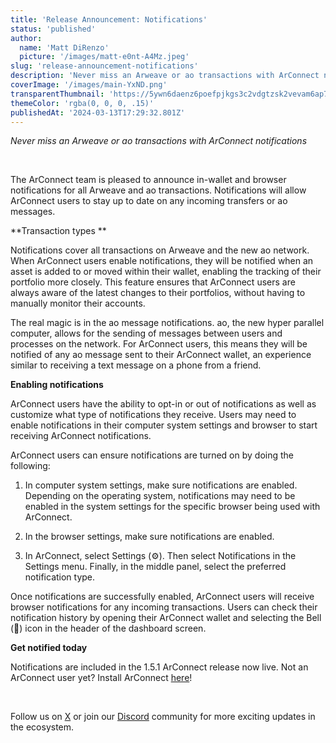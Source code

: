 ```yaml
---
title: 'Release Announcement: Notifications'
status: 'published'
author:
  name: 'Matt DiRenzo'
  picture: '/images/matt-e0nt-A4Mz.jpeg'
slug: 'release-announcement-notifications'
description: 'Never miss an Arweave or ao transactions with ArConnect notifications'
coverImage: '/images/main-YxND.png'
transparentThumbnail: 'https://5ywn6daenz6poefpjkgs3c2vdgtzsk2vevam6ap7mvc4443iwdfq.arweave.net/DylUl948pkZatGDUFFs1nZ4VWdUuwE5kXn3K07gJPzI'
themeColor: 'rgba(0, 0, 0, .15)'
publishedAt: '2024-03-13T17:29:32.801Z'
---
```


*Never miss an Arweave or ao transactions with ArConnect notifications*<br>

<br>

The ArConnect team is pleased to announce in-wallet and browser notifications for all Arweave and ao transactions. Notifications will allow ArConnect users to stay up to date on any incoming transfers or ao messages.



**Transaction types **

Notifications cover all transactions on Arweave and the new ao network. When ArConnect users enable notifications, they will be notified when an asset is added to or moved within their wallet, enabling the tracking of their portfolio more closely. This feature ensures that ArConnect users are always aware of the latest changes to their portfolios, without having to manually monitor their accounts.

The real magic is in the ao message notifications. ao, the new hyper parallel computer, allows for the sending of messages between users and processes on the network. For ArConnect users, this means they will be notified of any ao message sent to their ArConnect wallet, an experience similar to receiving a text message on a phone from a friend.



**Enabling notifications**

ArConnect users have the ability to opt-in or out of notifications as well as customize what type of notifications they receive. Users may need to enable notifications in their computer system settings and browser to start receiving ArConnect notifications.<br>

ArConnect users can ensure notifications are turned on by doing the following:

1. In computer system settings, make sure notifications are enabled. Depending on the operating system, notifications may need to be enabled in the system settings for the specific browser being used with ArConnect.

2. In the browser settings, make sure notifications are enabled.

3. In ArConnect, select Settings (⚙️). Then select Notifications in the Settings menu. Finally, in the middle panel, select the preferred notification type.

Once notifications are successfully enabled, ArConnect users will receive browser notifications for any incoming transactions. Users can check their notification history by opening their ArConnect wallet and selecting the Bell (🔔) icon in the header of the dashboard screen.



**Get notified today**



Notifications are included in the 1.5.1 ArConnect release now live. Not an ArConnect user yet? Install ArConnect [here](https://www.arconnect.io/download?utm_source=Blog&utm_medium=Post&utm_campaign=Notifications+Announcement&utm_id=Notifications+Announcement)!<br>

<br>

Follow us on [X](https://twitter.com/arconnectio) or join our [Discord](https://discord.gg/e6tNzaDESQ) community for more exciting updates in the ecosystem.



